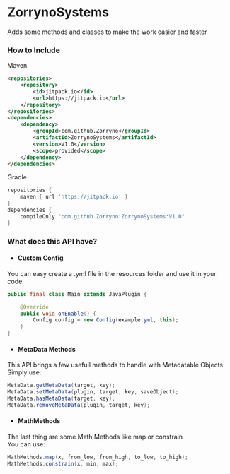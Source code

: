 # ZorrynoSystems
Adds some methods and classes to make the work easier and faster

### How to Include
Maven
```xml
<repositories>
    <repository>
        <id>jitpack.io</id>
        <url>https://jitpack.io</url>
    </repository>
</repositories>
<dependencies>
    <dependency>
        <groupId>com.github.Zorryno</groupId>
        <artifactId>ZorrynoSystems</artifactId>
        <version>V1.0</version>
        <scope>provided</scope>
    </dependency>
</dependencies>
```

Gradle
```groovy
repositories {
    maven { url 'https://jitpack.io' }
}
dependencies {
    compileOnly "com.github.Zorryno:ZorrynoSystems:V1.0"
}
```



### What does this API have?
- #### Custom Config
You can easy create a .yml file in the resources folder and use it in your code
```JAVA
public final class Main extends JavaPlugin {

    @Override
    public void onEnable() {
        Config config = new Config(example.yml, this);
    }
}
```

- #### MetaData Methods
This API brings a few usefull methods to handle with Metadatable Objects  
Simply use:
```JAVA
MetaData.getMetaData(target, key);
MetaData.setMetaData(plugin, target, key, saveObject);
MetaData.hasMetaData(target, key);
MetaData.removeMetaData(plugin, target, key);
```

- #### MathMethods
The last thing are some Math Methods like map or constrain  
You can use:
```JAVA
MathMethods.map(x, from_low, from_high, to_low, to_high);
MathMethods.constrain(x, min, max);
```
